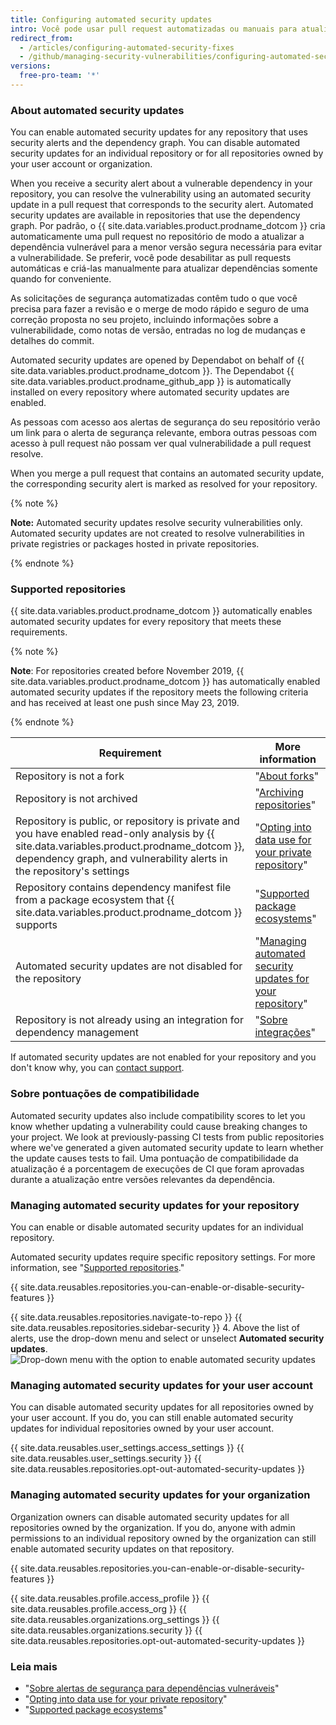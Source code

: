 ```yaml
---
title: Configuring automated security updates
intro: Você pode usar pull request automatizadas ou manuais para atualizar facilmente dependências vulneráveis.
redirect_from:
  - /articles/configuring-automated-security-fixes
  - /github/managing-security-vulnerabilities/configuring-automated-security-fixes
versions:
  free-pro-team: '*'
---
```


### About automated security updates

You can enable automated security updates for any repository that uses security alerts and the dependency graph. You can disable automated security updates for an individual repository or for all repositories owned by your user account or organization.

When you receive a security alert about a vulnerable dependency in your repository, you can resolve the vulnerability using an automated security update in a pull request that corresponds to the security alert. Automated security updates are available in repositories that use the dependency graph. Por padrão, o {{ site.data.variables.product.prodname_dotcom }} cria automaticamente uma pull request no repositório de modo a atualizar a dependência vulnerável para a menor versão segura necessária para evitar a vulnerabilidade. Se preferir, você pode desabilitar as pull requests automáticas e criá-las manualmente para atualizar dependências somente quando for conveniente.

As solicitações de segurança automatizadas contêm tudo o que você precisa para fazer a revisão e o merge de modo rápido e seguro de uma correção proposta no seu projeto, incluindo informações sobre a vulnerabilidade, como notas de versão, entradas no log de mudanças e detalhes do commit.

Automated security updates are opened by Dependabot on behalf of {{ site.data.variables.product.prodname_dotcom }}. The Dependabot {{ site.data.variables.product.prodname_github_app }} is automatically installed on every repository where automated security updates are enabled.

As pessoas com acesso aos alertas de segurança do seu repositório verão um link para o alerta de segurança relevante, embora outras pessoas com acesso à pull request não possam ver qual vulnerabilidade a pull request resolve.

When you merge a pull request that contains an automated security update, the corresponding security alert is marked as resolved for your repository.

{% note %}

**Note:** Automated security updates resolve security vulnerabilities only. Automated security updates are not created to resolve vulnerabilities in private registries or packages hosted in private repositories.

{% endnote %}

### Supported repositories

{{ site.data.variables.product.prodname_dotcom }} automatically enables automated security updates for every repository that meets these requirements.

{% note %}

**Note**: For repositories created before November 2019, {{ site.data.variables.product.prodname_dotcom }} has automatically enabled automated security updates if the repository meets the following criteria and has received at least one push since May 23, 2019.

{% endnote %}

| Requirement                                                                                                                                                                                                          | More information                                                                                                                                                                                                               |
| -------------------------------------------------------------------------------------------------------------------------------------------------------------------------------------------------------------------- | ------------------------------------------------------------------------------------------------------------------------------------------------------------------------------------------------------------------------------ |
| Repository is not a fork                                                                                                                                                                                             | "[About forks](/github/collaborating-with-issues-and-pull-requests/about-forks)"                                                                                                                                               |
| Repository is not archived                                                                                                                                                                                           | "[Archiving repositories](/github/creating-cloning-and-archiving-repositories/archiving-repositories)"                                                                                                                         |
| Repository is public, or repository is private and you have enabled read-only analysis by {{ site.data.variables.product.prodname_dotcom }}, dependency graph, and vulnerability alerts in the repository's settings | "[Opting into data use for your private repository](/github/understanding-how-github-uses-and-protects-your-data/opting-into-or-out-of-data-use-for-your-private-repository#opting-into-data-use-for-your-private-repository)" |
| Repository contains dependency manifest file from a package ecosystem that {{ site.data.variables.product.prodname_dotcom }} supports                                                                                | "[Supported package ecosystems](/github/visualizing-repository-data-with-graphs/listing-the-packages-that-a-repository-depends-on#supported-package-ecosystems)"                                                               |
| Automated security updates are not disabled for the repository                                                                                                                                                       | "[Managing automated security updates for your repository](#managing-automated-security-updates-for-your-repository)"                                                                                                          |
| Repository is not already using an integration for dependency management                                                                                                                                             | "[Sobre integrações](/github/customizing-your-github-workflow/about-integrations)"                                                                                                                                             |

If automated security updates are not enabled for your repository and you don't know why, you can [contact support](https://support.github.com/contact).

### Sobre pontuações de compatibilidade

Automated security updates also include compatibility scores to let you know whether updating a vulnerability could cause breaking changes to your project. We look at previously-passing CI tests from public repositories where we've generated a given automated security update to learn whether the update causes tests to fail. Uma pontuação de compatibilidade da atualização é a porcentagem de execuções de CI que foram aprovadas durante a atualização entre versões relevantes da dependência.

### Managing automated security updates for your repository

You can enable or disable automated security updates for an individual repository.

Automated security updates require specific repository settings. For more information, see "[Supported repositories](#supported-repositories)."

{{ site.data.reusables.repositories.you-can-enable-or-disable-security-features }}

{{ site.data.reusables.repositories.navigate-to-repo }}
{{ site.data.reusables.repositories.sidebar-security }}
4. Above the list of alerts, use the drop-down menu and select or unselect **Automated security updates**. ![Drop-down menu with the option to enable automated security updates](/assets/images/help/repository/enable-automated-security-updates-drop-down.png)

### Managing automated security updates for your user account

You can disable automated security updates for all repositories owned by your user account. If you do, you can still enable automated security updates for individual repositories owned by your user account.

{{ site.data.reusables.user_settings.access_settings }}
{{ site.data.reusables.user_settings.security }}
{{ site.data.reusables.repositories.opt-out-automated-security-updates }}

### Managing automated security updates for your organization

Organization owners can disable automated security updates for all repositories owned by the organization. If you do, anyone with admin permissions to an individual repository owned by the organization can still enable automated security updates on that repository.

{{ site.data.reusables.repositories.you-can-enable-or-disable-security-features }}

{{ site.data.reusables.profile.access_profile }}
{{ site.data.reusables.profile.access_org }}
{{ site.data.reusables.organizations.org_settings }}
{{ site.data.reusables.organizations.security }}
{{ site.data.reusables.repositories.opt-out-automated-security-updates }}

### Leia mais

- "[Sobre alertas de segurança para dependências vulneráveis](/articles/about-security-alerts-for-vulnerable-dependencies)"
- "[Opting into data use for your private repository](/github/understanding-how-github-uses-and-protects-your-data/opting-into-or-out-of-data-use-for-your-private-repository#opting-into-data-use-for-your-private-repository)"
- "[Supported package ecosystems](/github/visualizing-repository-data-with-graphs/listing-the-packages-that-a-repository-depends-on#supported-package-ecosystems)"
